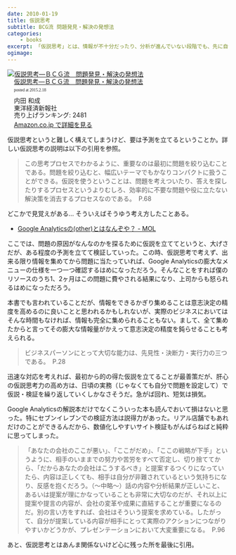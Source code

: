 ```yaml
---
date: 2010-01-19
title: 仮説思考
subtitle: BCG流 問題発見・解決の発想法
categories: 
    - books
excerpt: 「仮説思考」とは、情報が不十分だったり、分析が進んでいない段階でも、先に自分なりの「仮の答え」を持つという考え方だ。よく言われることだが実践するのは難しい。
ogimage:
---
```


<div class="azlink-box"><div class="azlink-image" style="float:left"><a href="http://www.amazon.co.jp/exec/obidos/ASIN/B00AQEPY1K/warikiru-22/" name="azlinklink" target="_blank"><img src="https://images-na.ssl-images-amazon.com/images/I/510um-LF3nL._SL160_.jpg" alt="仮説思考―ＢＣＧ流　問題発見・解決の発想法" style="border:none" /></a></div><div class="azlink-info" style="float:left;margin-left:15px;line-height:120%"><div class="azlink-name" style="margin-bottom:10px;line-height:120%"><a href="http://www.amazon.co.jp/exec/obidos/ASIN/B00AQEPY1K/warikiru-22/" name="azlinklink" target="_blank">仮説思考―ＢＣＧ流　問題発見・解決の発想法</a><div class="azlink-powered-date" style="font-size:7pt;margin-top:5px;font-family:verdana;line-height:120%">posted at 2015.2.18</div></div><div class="azlink-detail">内田 和成<br />東洋経済新報社<br />売り上げランキング: 2481<br /></div><div class="azlink-link" style="margin-top:5px"><a href="http://www.amazon.co.jp/exec/obidos/ASIN/B00AQEPY1K/warikiru-22/" target="_blank">Amazon.co.jp で詳細を見る</a></div></div><div class="azlink-footer" style="clear:left"></div></div>

仮説思考というと難しく構えてしまうけど、要は予測を立てるということか。詳しい仮説思考の説明は以下の引用を参照。

> この思考プロセスでわかるように、重要なのは最初に問題を絞り込むことである。問題を絞り込むと、幅広いテーマでもかなりコンパクトに扱うことができる。仮説を使うということは、問題を考えついたり、答えを探したりするプロセスというよりむしろ、効率的に不要な問題や役に立たない解決策を消去するプロセスなのである。　P.68

どこかで見覚えがある… そういえばそうゆう考え方したことある。

+ [Google Analyticsの(other)とはなんぞや？ - MOL](https://t32k.me/mol/log/google-analytics-other-entry/)

ここでは、問題の原因がなんなのかを探るために仮説を立ててというと、大げさだが、ある程度の予測を立てて検証していった。この時、仮説思考で考えず、出来る限り情報を集めてから問題に当たっていれば、Google Analyticsの膨大なメニューの仕様を一つ一つ確認するはめになっただろう。そんなことをすれば僕のリソースのうち1、2ヶ月はこの問題に費やされる結果になり、上司からも怒られるはめになっただろう。

本書でも言われていることだが、情報をできるかぎり集めることは意志決定の精度を高めるのに良いことと思われるかもしれないが、実際のビジネスにおいてはそんな時間もなければ、情報も完全に集められることもない。まして、全て集めたからと言ってその膨大な情報量がかえって意志決定の精度を鈍らせることも考えられる。

> ビジネスパーソンにとって大切な能力は、先見性・決断力・実行力の三つである。　P.28

迅速な対応を考えれば、最初から的の得た仮説を立てることが最善策だが、肝心の仮説思考力の高め方は、日頃の実務（じゃなくても自分で問題を設定して）で仮説・検証を繰り返していくしかなさそうだ。急がば回れ、短気は損気。

Google Analyticsの解説本だけでなくこういった本も読んでおいて損はないと思った。特にセブンイレブンでの検証方法は説得力があった。リアル店舗でもあれだけのことができるんだから、数値化しやすいサイト検証もがんばらねばと純粋に思ってしまった。


> 「あなたの会社のここが悪い」、「ここがだめ」、「ここの戦略が下手」というように、相手のいままでの努力や苦労をすべて否定し、切り捨ててから、「だからあなたの会社はこうするべき」と提案するつくりになっていたら、内容は正しくても、相手は自分が非難されているという気持ちになり、反感を抱くだろう。（〜中略〜）話の内容や分析結果が正しいこと、あるいは提案が理にかなっていることも非常に大切なのだが、それ以上に提案や提言の内容が、会社の変革や成果に直結することが重要になるのだ。別の言い方をすれば、会社はそういう提案を求めている。したがって、自分が提案している内容が相手にとって実際のアクションにつながりやすいかどうかが、プレゼンテーションにおいて大変重要になる。　P.96

あと、仮説思考とはあんま関係ないけど心に残った所を最後に引用。



